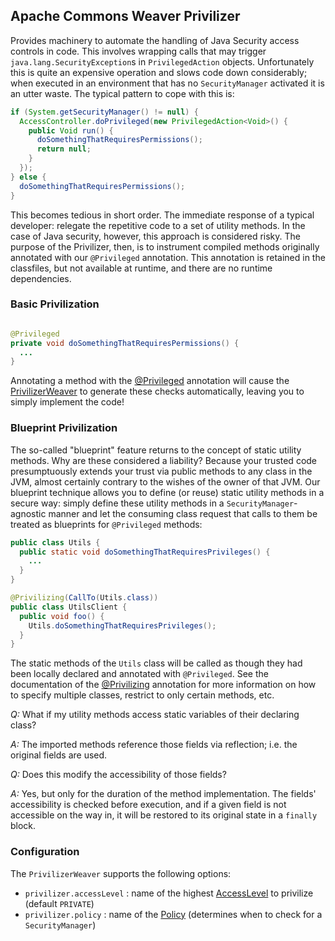 <!--
Licensed to the Apache Software Foundation (ASF) under one
or more contributor license agreements.  See the NOTICE file
distributed with this work for additional information
regarding copyright ownership.  The ASF licenses this file
to you under the Apache License, Version 2.0 (the
"License"); you may not use this file except in compliance
with the License.  You may obtain a copy of the License at

  https://www.apache.org/licenses/LICENSE-2.0

Unless required by applicable law or agreed to in writing,
software distributed under the License is distributed on an
"AS IS" BASIS, WITHOUT WARRANTIES OR CONDITIONS OF ANY
KIND, either express or implied.  See the License for the
specific language governing permissions and limitations
under the License.
-->

## Apache Commons Weaver Privilizer

Provides machinery to automate the handling of Java Security access
controls in code.  This involves wrapping calls that may trigger
`java.lang.SecurityException`s in `PrivilegedAction` objects.
Unfortunately this is quite an expensive operation and slows code
down considerably; when executed in an environment that has no
`SecurityManager` activated it is an utter waste.
The typical pattern to cope with this is:

```java
if (System.getSecurityManager() != null) {
  AccessController.doPrivileged(new PrivilegedAction<Void>() {
    public Void run() {
      doSomethingThatRequiresPermissions();
      return null;
    }
  });
} else {
  doSomethingThatRequiresPermissions();
}
```

This becomes tedious in short order.  The immediate response of a
typical developer:  relegate the repetitive code to a set of
utility methods.  In the case of Java security, however, this
approach is considered risky.  The purpose of the Privilizer, then,
is to instrument compiled methods originally annotated with our
`@Privileged` annotation.  This annotation is retained in the
classfiles, but not available at runtime, and there are no runtime
dependencies.

### Basic Privilization

```java

@Privileged
private void doSomethingThatRequiresPermissions() {
  ...
}
```

Annotating a method with the [@Privileged][privileged] annotation will cause
the [PrivilizerWeaver][privilizerWeaver] to generate these checks automatically,
leaving you to simply implement the code!

### Blueprint Privilization
The so-called "blueprint" feature returns to the concept of static utility
methods.  Why are these considered a liability?  Because your trusted code
presumptuously extends your trust via public methods to any class in the JVM,
almost certainly contrary to the wishes of the owner of that JVM. Our
blueprint technique allows you to define (or reuse) static utility methods
in a secure way:  simply define these utility methods in a
`SecurityManager`-agnostic manner and let the consuming class request that
calls to them be treated as blueprints for `@Privileged` methods:

```java
public class Utils {
  public static void doSomethingThatRequiresPrivileges() {
    ...
  }
}

@Privilizing(CallTo(Utils.class))
public class UtilsClient {
  public void foo() {
    Utils.doSomethingThatRequiresPrivileges();
  }
}
```

The static methods of the `Utils` class will be called as though they had been
locally declared and annotated with `@Privileged`. See the documentation of the
[@Privilizing][privilizing] annotation for more information on how to specify
multiple classes, restrict to only certain methods, etc.

*Q:* What if my utility methods access static variables of their declaring class?

*A:* The imported methods reference those fields via reflection; i.e. the
    original fields are used.

*Q:* Does this modify the accessibility of those fields?

*A:* Yes, but only for the duration of the method implementation.  The fields'
    accessibility is checked before execution, and if a given field is not
    accessible on the way in, it will be restored to its original state in
    a `finally` block.

### Configuration
The `PrivilizerWeaver` supports the following options:

- `privilizer.accessLevel` : name of the highest [AccessLevel][accessLevel] to privilize (default `PRIVATE`)
- `privilizer.policy` : name of the [Policy][policy] (determines when to check for a `SecurityManager`)

[privileged]: ../../apidocs/org/apache/commons/weaver/privilizer/Privileged.html
[privilizerWeaver]: ../../apidocs/org/apache/commons/weaver/privilizer/PrivilizerWeaver.html
[privilizing]: ../../apidocs/org/apache/commons/weaver/privilizer/Privilizing.html
[policy]: ../../apidocs/org/apache/commons/weaver/privilizer/Policy.html
[accessLevel]: ../../apidocs/org/apache/commons/weaver/privilizer/AccessLevel.html
